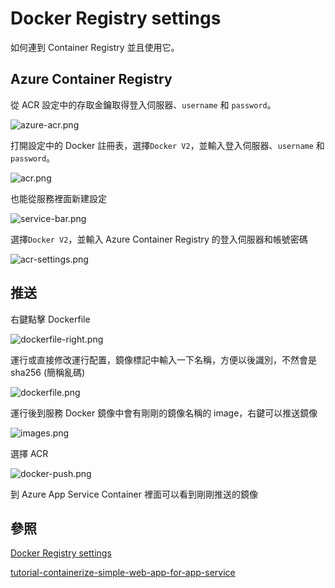 # Docker Registry settings

如何連到 Container Registry 並且使用它。

## Azure Container Registry

從 ACR 設定中的存取金鑰取得登入伺服器、`username` 和 `password`。

![azure-acr.png](azure-acr.png)

打開設定中的 Docker 註冊表，選擇`Docker V2`，並輸入登入伺服器、`username` 和 `password`。

![acr.png](acr.png)

也能從服務裡面新建設定

![service-bar.png](service-bar.png)

選擇`Docker V2`，並輸入 Azure Container Registry 的登入伺服器和帳號密碼

![acr-settings.png](acr-settings.png)

## 推送

右鍵點擊 Dockerfile

![dockerfile-right.png](dockerfile-right.png)

運行或直接修改運行配置，鏡像標記中輸入一下名稱，方便以後識別，不然會是 sha256 (簡稱亂碼)

![dockerfile.png](dockerfile.png)

運行後到服務 Docker 鏡像中會有剛剛的鏡像名稱的 image，右鍵可以推送鏡像

![images.png](images.png)

選擇 ACR

![docker-push.png](docker-push.png)

到 Azure App Service Container 裡面可以看到剛剛推送的鏡像

## 參照

[Docker Registry settings](https://www.jetbrains.com/help/pycharm/settings-docker-registry.html)

[tutorial-containerize-simple-web-app-for-app-service](https://learn.microsoft.com/zh-tw/azure/developer/python/tutorial-containerize-simple-web-app-for-app-service?tabs=web-app-fastapi)